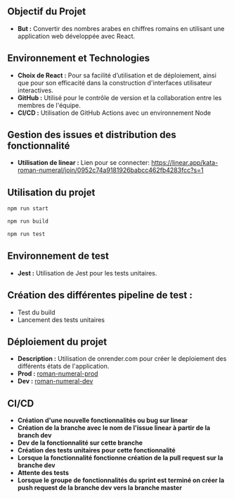## Objectif du Projet
- **But :** Convertir des nombres arabes en chiffres romains en utilisant une application web développée avec React.

## Environnement et Technologies
- **Choix de React :** Pour sa facilité d’utilisation et de déploiement, ainsi que pour son efficacité dans la construction d'interfaces utilisateur interactives.
- **GitHub :** Utilisé pour le contrôle de version et la collaboration entre les membres de l'équipe.
- **CI/CD :** Utilisation de GitHub Actions avec un environnement Node

## Gestion des issues et distribution des fonctionnalité
- **Utilisation de linear :** Lien pour se connecter: https://linear.app/kata-roman-numeral/join/0952c74a9181926babcc462fb4283fcc?s=1

## Utilisation du projet
```bash
npm run start
```
```bash
npm run build
```
```bash
npm run test
```

## Environnement de test
- **Jest :** Utilisation de Jest pour les tests unitaires.

## Création des différentes pipeline de test :
- Test du build
- Lancement des tests unitaires

## Déploiement du projet
- **Description :** Utilisation de onrender.com pour créer le deploiement des différents états de l'application.
- **Prod :** [roman-numeral-prod]('https://roman-numeral.onrender.com')
- **Dev :** [roman-numeral-dev]('https://roman-number-dev.onrender.com')

## CI/CD
- **Création d'une nouvelle fonctionnalités ou bug sur linear**
- **Création de la branche avec le nom de l'issue linear à partir de la branch dev**
- **Dev de la fonctionnalité sur cette branche**
- **Création des tests unitaires pour cette fonctionnalité**
- **Lorsque la fonctionnalité fonctionne création de la pull request sur la branche dev**
- **Attente des tests**
- **Lorsque le groupe de fonctionnalités du sprint est terminé on créer la push request de la branche dev vers la branche master**
